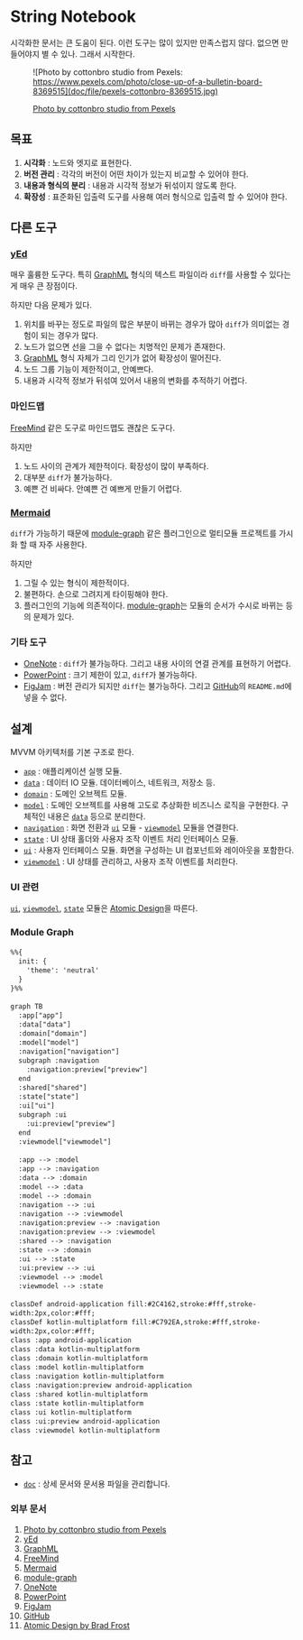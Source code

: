 # String Notebook

시각화한 문서는 큰 도움이 된다. 이런 도구는 많이 있지만 만족스럽지 않다. 없으면 만들어야지 별 수 있나. 그래서 시작한다.

<figure>

![Photo by cottonbro studio from Pexels: https://www.pexels.com/photo/close-up-of-a-bulletin-board-8369515](doc/file/pexels-cottonbro-8369515.jpg)

<figcaption><a href="https://www.pexels.com/photo/close-up-of-a-bulletin-board-8369515">Photo by cottonbro studio from Pexels</a></figcaption>
</figure>

## 목표

1. **시각화** : 노드와 엣지로 표현한다.
2. **버전 관리** : 각각의 버전이 어떤 차이가 있는지 비교할 수 있어야 한다.
3. **내용과 형식의 분리** : 내용과 시각적 정보가 뒤섞이지 않도록 한다.
4. **확장성** : 표준화된 입출력 도구를 사용해 여러 형식으로 입출력 할 수 있어야 한다.

## 다른 도구

### [yEd][2]

매우 훌륭한 도구다. 특히 [GraphML][3] 형식의 텍스트 파일이라 `diff`를 사용할 수 있다는 게 매우 큰 장점이다.

하지만 다음 문제가 있다.

1. 위치를 바꾸는 정도로 파일의 많은 부분이 바뀌는 경우가 많아 `diff`가 의미없는 경험이 되는 경우가 많다.
2. 노드가 없으면 선을 그을 수 없다는 치명적인 문제가 존재한다.
3. [GraphML][3] 형식 자체가 그리 인기가 없어 확장성이 떨어진다.
4. 노드 그룹 기능이 제한적이고, 안예쁘다.
5. 내용과 시각적 정보가 뒤섞여 있어서 내용의 변화를 추적하기 어렵다.

### 마인드맵

[FreeMind][4] 같은 도구로 마인드맵도 괜찮은 도구다.

하지만

1. 노드 사이의 관계가 제한적이다. 확장성이 많이 부족하다.
2. 대부분 `diff`가 불가능하다.
3. 예쁜 건 비싸다. 안예쁜 건 예쁘게 만들기 어렵다.

### [Mermaid][5]

`diff`가 가능하기 때문에 [module-graph][6] 같은 플러그인으로 멀티모듈 프로젝트를 가시화 할 때 자주 사용한다.

하지만

1. 그릴 수 있는 형식이 제한적이다.
2. 불편하다. 손으로 그려지게 타이핑해야 한다.
3. 플러그인의 기능에 의존적이다. [module-graph][6]는 모듈의 순서가 수시로 바뀌는 등의 문제가 있다.

### 기타 도구

- [OneNote][7] : `diff`가 불가능하다. 그리고 내용 사이의 연결 관계를 표현하기 어렵다.
- [PowerPoint][8] : 크기 제한이 있고, `diff`가 불가능하다.
- [FigJam][9] : 버전 관리가 되지만 `diff`는 불가능하다. 그리고 [GitHub][10]의 `README.md`에 넣을 수 없다.

## 설계

MVVM 아키텍처를 기본 구조로 한다.

- [`app`](app) : 애플리케이션 실행 모듈.
- [`data`](data) : 데이터 IO 모듈. 데이터베이스, 네트워크, 저장소 등.
- [`domain`](domain) : 도메인 오브젝트 모듈.
- [`model`](model) : 도메인 오브젝트를 사용해 고도로 추상화한 비즈니스 로직을 구현한다. 구체적인 내용은 [`data`](data) 등으로 분리한다.
- [`navigation`](navigation) : 화면 전환과 [`ui`](ui) 모듈 - [`viewmodel`](viewmodel) 모듈을 연결한다.
- [`state`](state) : UI 상태 홀더와 사용자 조작 이벤트 처리 인터페이스 모듈.
- [`ui`](ui) : 사용자 인터페이스 모듈. 화면을 구성하는 UI 컴포넌트와 레이아웃을 포함한다.
- [`viewmodel`](viewmodel) : UI 상태를 관리하고, 사용자 조작 이벤트를 처리한다.

### UI 관련

[`ui`](ui), [`viewmodel`](viewmodel), [`state`](state) 모듈은 [Atomic Design][11]을 따른다.

### Module Graph

```mermaid
%%{
  init: {
    'theme': 'neutral'
  }
}%%

graph TB
  :app["app"]
  :data["data"]
  :domain["domain"]
  :model["model"]
  :navigation["navigation"]
  subgraph :navigation
    :navigation:preview["preview"]
  end
  :shared["shared"]
  :state["state"]
  :ui["ui"]
  subgraph :ui
    :ui:preview["preview"]
  end
  :viewmodel["viewmodel"]

  :app --> :model
  :app --> :navigation
  :data --> :domain
  :model --> :data
  :model --> :domain
  :navigation --> :ui
  :navigation --> :viewmodel
  :navigation:preview --> :navigation
  :navigation:preview --> :viewmodel
  :shared --> :navigation
  :state --> :domain
  :ui --> :state
  :ui:preview --> :ui
  :viewmodel --> :model
  :viewmodel --> :state

classDef android-application fill:#2C4162,stroke:#fff,stroke-width:2px,color:#fff;
classDef kotlin-multiplatform fill:#C792EA,stroke:#fff,stroke-width:2px,color:#fff;
class :app android-application
class :data kotlin-multiplatform
class :domain kotlin-multiplatform
class :model kotlin-multiplatform
class :navigation kotlin-multiplatform
class :navigation:preview android-application
class :shared kotlin-multiplatform
class :state kotlin-multiplatform
class :ui kotlin-multiplatform
class :ui:preview android-application
class :viewmodel kotlin-multiplatform
```

## 참고

- [`doc`](doc) : 상세 문서와 문서용 파일을 관리합니다.

### 외부 문서

1. [Photo by cottonbro studio from Pexels][1]
2. [yEd][2]
3. [GraphML][3]
4. [FreeMind][4]
5. [Mermaid][5]
6. [module-graph][6]
7. [OneNote][7]
8. [PowerPoint][8]
9. [FigJam][9]
10. [GitHub][10]
11. [Atomic Design by Brad Frost][11]

[1]: https://www.pexels.com/photo/close-up-of-a-bulletin-board-8369515
[2]: https://www.yworks.com/products/yed
[3]: http://graphml.graphdrawing.org
[4]: https://freemind.sourceforge.io/wiki/index.php/Main_Page
[5]: https://mermaid.js.org
[6]: https://github.com/iurysza/module-graph
[7]: https://www.onenote.com
[8]: http://office.microsoft.com/PowerPoint
[9]: https://www.figma.com/figjam
[10]: https://github.com
[11]: https://atomicdesign.bradfrost.com